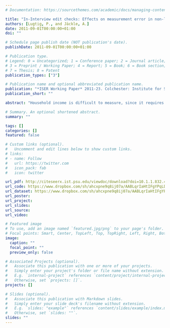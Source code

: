 ```yaml
---
# Documentation: https://sourcethemes.com/academic/docs/managing-content/

title: "In-Interview edit checks: Effects on measurement error in non-labour income and estimates of household income and poverty"
authors: [Lugtig, P., and Jäckle, A.]
date: 2011-09-01T00:00:00+01:00
doi: ""

# Schedule page publish date (NOT publication's date).
publishDate: 2011-09-01T00:00:00+01:00

# Publication type.
# Legend: 0 = Uncategorized; 1 = Conference paper; 2 = Journal article;
# 3 = Preprint / Working Paper; 4 = Report; 5 = Book; 6 = Book section;
# 7 = Thesis; 8 = Patent
publication_types: ["3"]

# Publication name and optional abbreviated publication name.
publication: "*ISER Working Paper* 2011-23. Colchester: Institute for Social and Economic Research."
publication_short: ""

abstract: "Household income is difficult to measure, since it requires collecting information about all potential income sources for each member of a household. We assess the effects of two types of edit check questions on measurement error and survey estimates: within-wave edit checks use responses to questions earlier in the same interview to query apparent inconsistencies in responses; dependent interviewing uses responses from prior interviews to query apparent inconsistencies over time. The findings suggest that traditional interviewing methods underestimate household income in the lower tail of the income distribution, but that neither edit check method has much effect on estimated poverty rates or transition rates in poverty."

# Summary. An optional shortened abstract.
summary: ""

tags: []
categories: []
featured: false

# Custom links (optional).
#   Uncomment and edit lines below to show custom links.
# links:
# - name: Follow
#   url: https://twitter.com
#   icon_pack: fab
#   icon: twitter

url_pdf: http://citeseerx.ist.psu.edu/viewdoc/download?doi=10.1.1.832.4508&rep=rep1&type=pdf
url_code: https://www.dropbox.com/sh/ahcxpne9q8ij07a/AABLqrIaHtIFgYPqLDAYe-9Ca?dl=0
url_dataset: https://www.dropbox.com/sh/ahcxpne9q8ij07a/AABLqrIaHtIFgYPqLDAYe-9Ca?dl=0
url_poster:
url_project:
url_slides:
url_source:
url_video:

# Featured image
# To use, add an image named `featured.jpg/png` to your page's folder. 
# Focal points: Smart, Center, TopLeft, Top, TopRight, Left, Right, BottomLeft, Bottom, BottomRight.
image:
  caption: ""
  focal_point: ""
  preview_only: false

# Associated Projects (optional).
#   Associate this publication with one or more of your projects.
#   Simply enter your project's folder or file name without extension.
#   E.g. `internal-project` references `content/project/internal-project/index.md`.
#   Otherwise, set `projects: []`.
projects: []

# Slides (optional).
#   Associate this publication with Markdown slides.
#   Simply enter your slide deck's filename without extension.
#   E.g. `slides: "example"` references `content/slides/example/index.md`.
#   Otherwise, set `slides: ""`.
slides: ""
---
```

